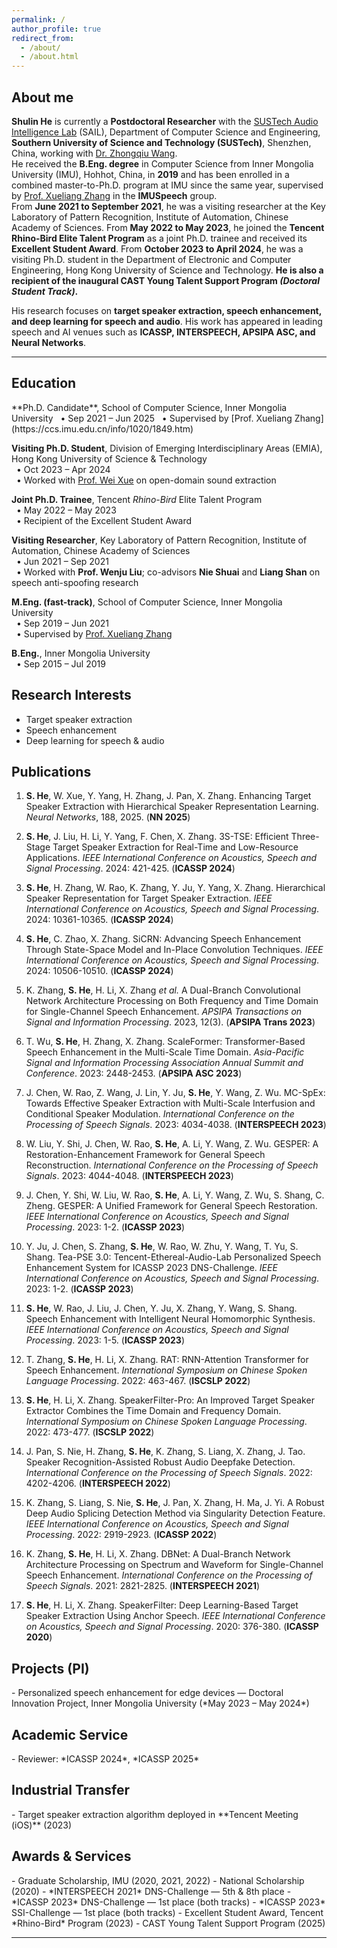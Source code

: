 ```yaml
---
permalink: /
author_profile: true
redirect_from:
  - /about/
  - /about.html
---
```


## About me  
**Shulin He** is currently a **Postdoctoral Researcher** with the [SUSTech Audio Intelligence Lab](https://sustechailab.github.io/) (SAIL), Department of Computer Science and Engineering, **Southern University of Science and Technology (SUSTech)**, Shenzhen, China, working with [Dr. Zhongqiu Wang](https://zqwang7.github.io/).  
He received the **B.Eng. degree** in Computer Science from Inner Mongolia University (IMU), Hohhot, China, in **2019** and has been enrolled in a combined master-to-Ph.D. program at IMU since the same year, supervised by [Prof. Xueliang Zhang](https://ccs.imu.edu.cn/info/1020/1849.htm) in the **IMUSpeech** group.  
From **June 2021 to September 2021**, he was a visiting researcher at the Key Laboratory of Pattern Recognition, Institute of Automation, Chinese Academy of Sciences. From **May 2022 to May 2023**, he joined the **Tencent Rhino-Bird Elite Talent Program** as a joint Ph.D. trainee and received its **Excellent Student Award**. From **October 2023 to April 2024**, he was a visiting Ph.D. student in the Department of Electronic and Computer Engineering, Hong Kong University of Science and Technology. **He is also a recipient of the inaugural CAST Young Talent Support Program *(Doctoral Student Track)*.**   

His research focuses on **target speaker extraction, speech enhancement, and deep learning for speech and audio**. His work has appeared in leading speech and AI venues such as **ICASSP, INTERSPEECH, APSIPA ASC, and Neural Networks**.

---

<h2 id="Education"> Education</h2>  
**Ph.D. Candidate**, School of Computer Science, Inner Mongolia University  
&nbsp;&nbsp;• Sep 2021 – Jun 2025  
&nbsp;&nbsp;• Supervised by [Prof. Xueliang Zhang](https://ccs.imu.edu.cn/info/1020/1849.htm)  

**Visiting Ph.D. Student**, Division of Emerging Interdisciplinary Areas (EMIA), Hong Kong University of Science & Technology  
&nbsp;&nbsp;• Oct 2023 – Apr 2024  
&nbsp;&nbsp;• Worked with [Prof. Wei Xue](http://wei-xue.com/) on open-domain sound extraction  

**Joint Ph.D. Trainee**, Tencent *Rhino-Bird* Elite Talent Program  
&nbsp;&nbsp;• May 2022 – May 2023  
&nbsp;&nbsp;• Recipient of the Excellent Student Award  

**Visiting Researcher**, Key Laboratory of Pattern Recognition, Institute of Automation, Chinese Academy of Sciences  
&nbsp;&nbsp;• Jun 2021 – Sep 2021  
&nbsp;&nbsp;• Worked with **Prof. Wenju Liu**; co-advisors **Nie Shuai** and **Liang Shan** on speech anti-spoofing research  

**M.Eng. (fast-track)**, School of Computer Science, Inner Mongolia University  
&nbsp;&nbsp;• Sep 2019 – Jun 2021  
&nbsp;&nbsp;• Supervised by [Prof. Xueliang Zhang](https://ccs.imu.edu.cn/info/1020/1849.htm)  

**B.Eng.**, Inner Mongolia University  
&nbsp;&nbsp;• Sep 2015 – Jul 2019

## Research Interests
- Target speaker extraction  
- Speech enhancement  
- Deep learning for speech & audio  

<h2 id="Publications"> Publications</h2>  

1. **S. He**, W. Xue, Y. Yang, H. Zhang, J. Pan, X. Zhang. Enhancing Target Speaker Extraction with Hierarchical Speaker Representation Learning. *Neural Networks*, 188, 2025. (**NN 2025**)  

2. **S. He**, J. Liu, H. Li, Y. Yang, F. Chen, X. Zhang. 3S-TSE: Efficient Three-Stage Target Speaker Extraction for Real-Time and Low-Resource Applications. *IEEE International Conference on Acoustics, Speech and Signal Processing*. 2024: 421-425. (**ICASSP 2024**)  

3. **S. He**, H. Zhang, W. Rao, K. Zhang, Y. Ju, Y. Yang, X. Zhang. Hierarchical Speaker Representation for Target Speaker Extraction. *IEEE International Conference on Acoustics, Speech and Signal Processing*. 2024: 10361-10365. (**ICASSP 2024**)  

4. **S. He**, C. Zhao, X. Zhang. SiCRN: Advancing Speech Enhancement Through State-Space Model and In-Place Convolution Techniques. *IEEE International Conference on Acoustics, Speech and Signal Processing*. 2024: 10506-10510. (**ICASSP 2024**)  

5. K. Zhang, **S. He**, H. Li, X. Zhang *et al.* A Dual-Branch Convolutional Network Architecture Processing on Both Frequency and Time Domain for Single-Channel Speech Enhancement. *APSIPA Transactions on Signal and Information Processing*. 2023, 12(3). (**APSIPA Trans 2023**)  

6. T. Wu, **S. He**, H. Zhang, X. Zhang. ScaleFormer: Transformer-Based Speech Enhancement in the Multi-Scale Time Domain. *Asia-Pacific Signal and Information Processing Association Annual Summit and Conference*. 2023: 2448-2453. (**APSIPA ASC 2023**)  

7. J. Chen, W. Rao, Z. Wang, J. Lin, Y. Ju, **S. He**, Y. Wang, Z. Wu. MC-SpEx: Towards Effective Speaker Extraction with Multi-Scale Interfusion and Conditional Speaker Modulation. *International Conference on the Processing of Speech Signals*. 2023: 4034-4038. (**INTERSPEECH 2023**)  

8. W. Liu, Y. Shi, J. Chen, W. Rao, **S. He**, A. Li, Y. Wang, Z. Wu. GESPER: A Restoration-Enhancement Framework for General Speech Reconstruction. *International Conference on the Processing of Speech Signals*. 2023: 4044-4048. (**INTERSPEECH 2023**)  

9. J. Chen, Y. Shi, W. Liu, W. Rao, **S. He**, A. Li, Y. Wang, Z. Wu, S. Shang, C. Zheng. GESPER: A Unified Framework for General Speech Restoration. *IEEE International Conference on Acoustics, Speech and Signal Processing*. 2023: 1-2. (**ICASSP 2023**)  

10. Y. Ju, J. Chen, S. Zhang, **S. He**, W. Rao, W. Zhu, Y. Wang, T. Yu, S. Shang. Tea-PSE 3.0: Tencent-Ethereal-Audio-Lab Personalized Speech Enhancement System for ICASSP 2023 DNS-Challenge. *IEEE International Conference on Acoustics, Speech and Signal Processing*. 2023: 1-2. (**ICASSP 2023**)  

11. **S. He**, W. Rao, J. Liu, J. Chen, Y. Ju, X. Zhang, Y. Wang, S. Shang. Speech Enhancement with Intelligent Neural Homomorphic Synthesis. *IEEE International Conference on Acoustics, Speech and Signal Processing*. 2023: 1-5. (**ICASSP 2023**)

13. T. Zhang, **S. He**, H. Li, X. Zhang. RAT: RNN-Attention Transformer for Speech Enhancement. *International Symposium on Chinese Spoken Language Processing*. 2022: 463-467. (**ISCSLP 2022**)  

14. **S. He**, H. Li, X. Zhang. SpeakerFilter-Pro: An Improved Target Speaker Extractor Combines the Time Domain and Frequency Domain. *International Symposium on Chinese Spoken Language Processing*. 2022: 473-477. (**ISCSLP 2022**)  

15. J. Pan, S. Nie, H. Zhang, **S. He**, K. Zhang, S. Liang, X. Zhang, J. Tao. Speaker Recognition-Assisted Robust Audio Deepfake Detection. *International Conference on the Processing of Speech Signals*. 2022: 4202-4206. (**INTERSPEECH 2022**)  

16. K. Zhang, S. Liang, S. Nie, **S. He**, J. Pan, X. Zhang, H. Ma, J. Yi. A Robust Deep Audio Splicing Detection Method via Singularity Detection Feature. *IEEE International Conference on Acoustics, Speech and Signal Processing*. 2022: 2919-2923. (**ICASSP 2022**)  

17. K. Zhang, **S. He**, H. Li, X. Zhang. DBNet: A Dual-Branch Network Architecture Processing on Spectrum and Waveform for Single-Channel Speech Enhancement. *International Conference on the Processing of Speech Signals*. 2021: 2821-2825. (**INTERSPEECH 2021**)  

18. **S. He**, H. Li, X. Zhang. SpeakerFilter: Deep Learning-Based Target Speaker Extraction Using Anchor Speech. *IEEE International Conference on Acoustics, Speech and Signal Processing*. 2020: 376-380. (**ICASSP 2020**)  

<h2 id="Projects (PI)"> Projects (PI)</h2>  
- Personalized speech enhancement for edge devices — Doctoral Innovation Project, Inner Mongolia University (*May 2023 – May 2024*)  

<h2 id="Academic Service"> Academic Service</h2> 
- Reviewer: *ICASSP 2024*, *ICASSP 2025*  

<h2 id="Industrial Transfer"> Industrial Transfer</h2> 
- Target speaker extraction algorithm deployed in **Tencent Meeting (iOS)** (2023)  

<h2 id="Awards & Services"> Awards & Services</h2>
- Graduate Scholarship, IMU (2020, 2021, 2022)  
- National Scholarship (2020)  
- *INTERSPEECH 2021* DNS-Challenge — 5th & 8th place  
- *ICASSP 2023* DNS-Challenge — 1st place (both tracks)  
- *ICASSP 2023* SSI-Challenge — 1st place (both tracks)  
- Excellent Student Award, Tencent *Rhino-Bird* Program (2023)  
- CAST Young Talent Support Program (2025)  

---

[//]: # (*Last updated: 01 Aug 2025*)
